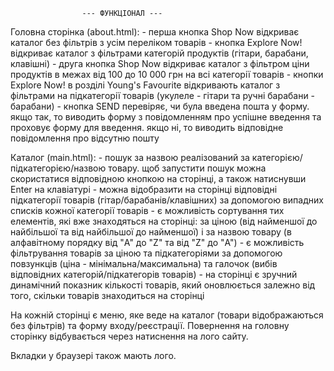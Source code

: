 					--- ФУНКЦІОНАЛ ---


Головна сторінка (about.html):
	- перша кнопка Shop Now відкриває каталог без фільтрів з усім переліком товарів
	- кнопка Explore Now! відкриває каталог з фільтрами категорій продуктів (гітари, барабани, клавішні)
	- друга кнопка Shop Now відкриває каталог з фільтром ціни продуктів в межах від 100 до 10 000 грн на всі категорії товарів
	- кнопки Explore Now! в розділі Young's Favourite відкривають каталог з фільтрами на підкатегорії товарів (укулеле - гітари та ручні барабани - барабани)
	- кнопка SEND перевіряє, чи була введена пошта у форму. якщо так, то виводить форму з повідомленням про успішне введення та проховує форму для введення. якщо ні, то виводить відповідне повідомлення про відсутню пошту


Каталог (main.html):
	- пошук за назвою реалізований за категорією/підкатегорією/назвою товару. щоб запустити пошук можна скористатися відповідною кнопкою на сторінці, а також натиснувши Enter на клавіатурі
	- можна відобразити на сторінці відповідні підкатегорії товарів (гітар/барабанів/клавішних) за допомогою випадних списків кожної категорії товарів
	- є можливість сортування тих елементів, які вже знаходяться на сторінці: за ціною (від найменшої до найбільшої та від найбільшої до найменшої) і за назвою товару (в алфавітному порядку від "A" до "Z" та від "Z" до "A")
	- є можливість фільтрування товарів за ціною та підкатегоріями за допомогою повзункців (ціна - мінімальна/максимальна) та галочок (вибів відповідних категорій/підкатегорів товарів)
	- на сторінці є зручний динамічний показник кількості товарів, який оновлюється залежно від того, скільки товарів знаходиться на сторінці


На кожній сторінці є меню, яке веде на каталог (товари відображаються без фільтрів) та форму входу/реєстрації.
Повернення на головну сторінку відбувається через натиснення на лого сайту.


Вкладки у браузері також мають лого.